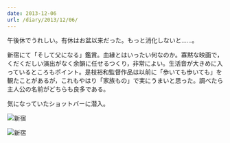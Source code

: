 ```yaml
---
date: 2013-12-06
url: /diary/2013/12/06/
---
```


午後休でうれしい。有休はお盆以来だった。もっと消化しないと……。

新宿にて「そして父になる」鑑賞。血縁とはいったい何なのか。寡黙な映画で，くだくだしい演出がなく余韻に任せるつくり，非常によい。生活音が大きめに入っているところもポイント。是枝裕和監督作品は以前に「歩いても歩いても」を観たことがあるが，これもやはり「家族もの」で実にうまいと思った。調べたら主人公の名前がどちらも良多である。

気になっていたショットバーに潜入。

![新宿](http://instagram.com/p/hkk1CNyLmC/media?size=l "新宿")

![新宿](http://instagram.com/p/hk6NKeyLkz/media?size=l "新宿")